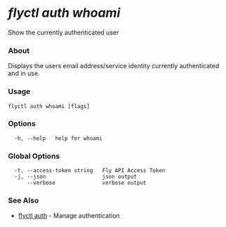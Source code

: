# _flyctl auth whoami_

Show the currently authenticated user

### About

Displays the users email address/service identity currently
authenticated and in use.

### Usage
~~~
flyctl auth whoami [flags]
~~~

### Options

~~~
  -h, --help   help for whoami
~~~

### Global Options

~~~
  -t, --access-token string   Fly API Access Token
  -j, --json                  json output
      --verbose               verbose output
~~~

### See Also

* [flyctl auth](/docs/flyctl/auth/)	 - Manage authentication

